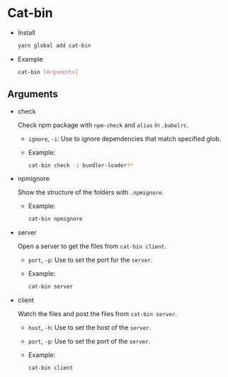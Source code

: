 # Cat-bin

- Install

  ```sh
  yarn global add cat-bin
  ```

- Example

  ```sh
  cat-bin [Arguments]
  ```

## Arguments
- check

  Check npm package with `npm-check` and `alias` in `.babelrc`.
  - `ignore`, `-i`: Use to ignore dependencies that match specified glob.
  - Example:

    ```sh
    cat-bin check -i bundler-loader?*
    ```

- npmignore

  Show the structure of the folders with `.npmignore`.
  - Example:

    ```sh
    cat-bin npmignore
    ```

- server

  Open a server to get the files from `cat-bin client`.
  - `port`, `-p`: Use to set the port for the `server`.
  - Example:

    ```sh
    cat-bin server
    ```

- client

  Watch the files and post the files from `cat-bin server`.
  - `host`, `-h`: Use to set the host of the `server`.
  - `port`, `-p`: Use to set the port of the `server`.
  - Example:

    ```sh
    cat-bin client
    ```
